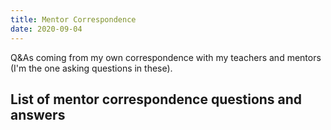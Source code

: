 ```yaml
---
title: Mentor Correspondence
date: 2020-09-04
---
```


Q&As coming from my own correspondence with my teachers and mentors (I'm the one asking questions in these).

## List of mentor correspondence questions and answers
